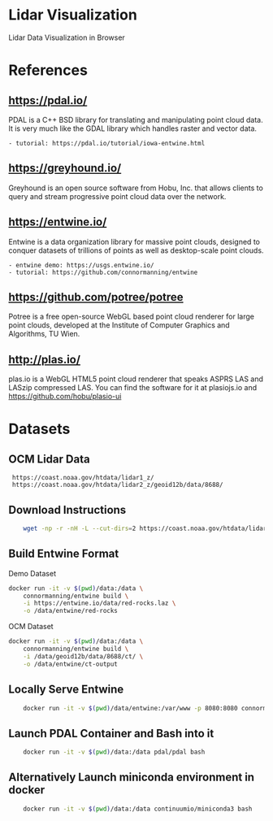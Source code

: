 # Lidar Visualization
Lidar Data Visualization in Browser

# References

## https://pdal.io/
PDAL is a C++ BSD library for translating and manipulating point cloud data. It is very much like the GDAL library which handles raster and vector data. 

    - tutorial: https://pdal.io/tutorial/iowa-entwine.html

## https://greyhound.io/
Greyhound is an open source software from Hobu, Inc. that allows clients to query and stream progressive point cloud data over the network.

## https://entwine.io/
Entwine is a data organization library for massive point clouds, designed to conquer datasets of trillions of points as well as desktop-scale point clouds.

    - entwine demo: https://usgs.entwine.io/
    - tutorial: https://github.com/connormanning/entwine


## https://github.com/potree/potree
Potree is a free open-source WebGL based point cloud renderer for large point clouds, developed at the Institute of Computer Graphics and Algorithms, TU Wien.

## http://plas.io/
plas.io is a WebGL HTML5 point cloud renderer that speaks ASPRS LAS and LASzip compressed LAS. You can find the software for it at plasiojs.io and https://github.com/hobu/plasio-ui


# Datasets

## OCM Lidar Data
     https://coast.noaa.gov/htdata/lidar1_z/
     https://coast.noaa.gov/htdata/lidar2_z/geoid12b/data/8688/

## Download Instructions
```sh
    wget -np -r -nH -L --cut-dirs=2 https://coast.noaa.gov/htdata/lidar2_z/geoid12b/data/8688/ 
```

## Build Entwine Format
Demo Dataset
```sh
docker run -it -v $(pwd)/data:/data \
    connormanning/entwine build \
    -i https://entwine.io/data/red-rocks.laz \
    -o /data/entwine/red-rocks
```
OCM Dataset
```sh
docker run -it -v $(pwd)/data:/data \
    connormanning/entwine build \
    -i /data/geoid12b/data/8688/ct/ \
    -o /data/entwine/ct-output
```

## Locally Serve Entwine

```sh
    docker run -it -v $(pwd)/data/entwine:/var/www -p 8080:8080 connormanning/http-server
```

## Launch PDAL Container and Bash into it

```sh
    docker run -it -v $(pwd)/data:/data pdal/pdal bash
```

## Alternatively Launch miniconda environment in docker

```sh
    docker run -it -v $(pwd)/data:/data continuumio/miniconda3 bash
```
